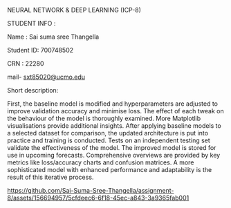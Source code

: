 NEURAL NETWORK & DEEP LEARNING (ICP-8) 

STUDENT INFO :


Name : Sai suma sree Thangella

Student ID: 700748502

CRN : 22280 

mail- sxt85020@ucmo.edu


Short description:


First, the baseline model is modified and hyperparameters are adjusted to improve validation accuracy and minimise loss. The effect of each tweak on the behaviour of the model is thoroughly examined. More Matplotlib visualisations provide additional insights. After applying baseline models to a selected dataset for comparison, the updated architecture is put into practice and training is conducted. Tests on an independent testing set validate the effectiveness of the model. The improved model is stored for use in upcoming forecasts. Comprehensive overviews are provided by key metrics like loss/accuracy charts and confusion matrices. A more sophisticated model with enhanced performance and adaptability is the result of this iterative process.



https://github.com/Sai-Suma-Sree-Thangella/assignment-8/assets/156694957/5cfdeec6-6f18-45ec-a843-3a9365fab001

